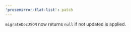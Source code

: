 ```yaml
---
'prosemirror-flat-list': patch
---
```


`migrateDocJSON` now returns `null` if not updated is applied.
